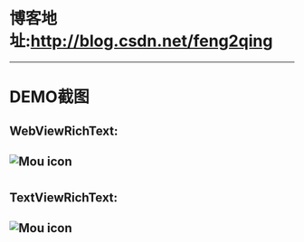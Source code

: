 # 博客地址:http://blog.csdn.net/feng2qing
---
# DEMO截图
## WebViewRichText:
## ![Mou icon](http://g.recordit.co/YUhLU4jq9U.gif)

# 

## TextViewRichText:
## ![Mou icon](http://g.recordit.co/T1oMu5TcvK.gif)

